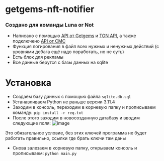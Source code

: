 # getgems-nft-notifier
### Создано для команды Luna or Not
 
- Написано с помощью [API от Getgems](https://api.getgems.io/graphql) и [TON API](https://tonconsole.com), а также подключено [API от CMC](https://pro.coinmarketcap.com)
- Функция логирования в файл всех нужных и ненужных действий (с уровнями дебага ещё надо поработать, но не суть)
- Есть блок для рекламы
- Все данные берутся с базы данных на sqlite

# Установка
- Создаём базу данных с помощью файла `sqlite.db.sql`
- Устанавливаем Python не раньше версии 3.11.4
- Заходим в консоль, переходим в корневую папку и прописываем команду:
  `pip install -r req.txt`
- После этого заходим в новосозданную датабазу и вводим следующие поля:
![image](https://github.com/user-attachments/assets/5c82561b-c206-4aea-9e39-1fe091397327)

Это обязательное условие, без этих ключей программа не будет работать правильно, ссылки где брать ключи там даны
- Снова залезаем в корневую папку, открываем консоль и прописываем:
  `python main.py`
